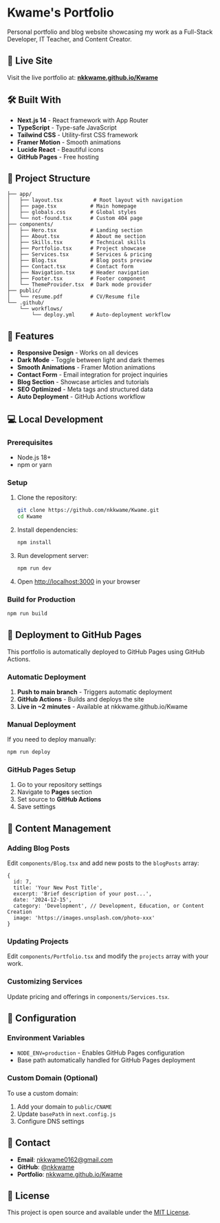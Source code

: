 # Kwame's Portfolio

Personal portfolio and blog website showcasing my work as a Full-Stack Developer, IT Teacher, and Content Creator.

## 🚀 Live Site

Visit the live portfolio at: **[nkkwame.github.io/Kwame](https://nkkwame.github.io/Kwame)**

## 🛠️ Built With

- **Next.js 14** - React framework with App Router
- **TypeScript** - Type-safe JavaScript
- **Tailwind CSS** - Utility-first CSS framework
- **Framer Motion** - Smooth animations
- **Lucide React** - Beautiful icons
- **GitHub Pages** - Free hosting

## 📁 Project Structure

```
├── app/
│   ├── layout.tsx          # Root layout with navigation
│   ├── page.tsx           # Main homepage
│   ├── globals.css        # Global styles
│   └── not-found.tsx      # Custom 404 page
├── components/
│   ├── Hero.tsx           # Landing section
│   ├── About.tsx          # About me section
│   ├── Skills.tsx         # Technical skills
│   ├── Portfolio.tsx      # Project showcase
│   ├── Services.tsx       # Services & pricing
│   ├── Blog.tsx           # Blog posts preview
│   ├── Contact.tsx        # Contact form
│   ├── Navigation.tsx     # Header navigation
│   ├── Footer.tsx         # Footer component
│   └── ThemeProvider.tsx  # Dark mode provider
├── public/
│   └── resume.pdf         # CV/Resume file
└── .github/
    └── workflows/
        └── deploy.yml     # Auto-deployment workflow
```

## 🎨 Features

- **Responsive Design** - Works on all devices
- **Dark Mode** - Toggle between light and dark themes
- **Smooth Animations** - Framer Motion animations
- **Contact Form** - Email integration for project inquiries
- **Blog Section** - Showcase articles and tutorials
- **SEO Optimized** - Meta tags and structured data
- **Auto Deployment** - GitHub Actions workflow

## 💻 Local Development

### Prerequisites
- Node.js 18+ 
- npm or yarn

### Setup
1. Clone the repository:
   ```bash
   git clone https://github.com/nkkwame/Kwame.git
   cd Kwame
   ```

2. Install dependencies:
   ```bash
   npm install
   ```

3. Run development server:
   ```bash
   npm run dev
   ```

4. Open [http://localhost:3000](http://localhost:3000) in your browser

### Build for Production
```bash
npm run build
```

## 🚀 Deployment to GitHub Pages

This portfolio is automatically deployed to GitHub Pages using GitHub Actions.

### Automatic Deployment
1. **Push to main branch** - Triggers automatic deployment
2. **GitHub Actions** - Builds and deploys the site
3. **Live in ~2 minutes** - Available at nkkwame.github.io/Kwame

### Manual Deployment
If you need to deploy manually:
```bash
npm run deploy
```

### GitHub Pages Setup
1. Go to your repository settings
2. Navigate to **Pages** section
3. Set source to **GitHub Actions**
4. Save settings

## 📝 Content Management

### Adding Blog Posts
Edit `components/Blog.tsx` and add new posts to the `blogPosts` array:

```tsx
{
  id: 7,
  title: 'Your New Post Title',
  excerpt: 'Brief description of your post...',
  date: '2024-12-15',
  category: 'Development', // Development, Education, or Content Creation
  image: 'https://images.unsplash.com/photo-xxx'
}
```

### Updating Projects
Edit `components/Portfolio.tsx` and modify the `projects` array with your work.

### Customizing Services
Update pricing and offerings in `components/Services.tsx`.

## 🔧 Configuration

### Environment Variables
- `NODE_ENV=production` - Enables GitHub Pages configuration
- Base path automatically handled for GitHub Pages deployment

### Custom Domain (Optional)
To use a custom domain:
1. Add your domain to `public/CNAME`
2. Update `basePath` in `next.config.js`
3. Configure DNS settings

## 📧 Contact

- **Email**: nkkwame0162@gmail.com
- **GitHub**: [@nkkwame](https://github.com/nkkwame)
- **Portfolio**: [nkkwame.github.io/Kwame](https://nkkwame.github.io/Kwame)

## 📄 License

This project is open source and available under the [MIT License](LICENSE).

